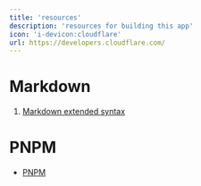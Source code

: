 ```yaml
---
title: 'resources'
description: 'resources for building this app'
icon: 'i-devicon:cloudflare'
url: https://developers.cloudflare.com/
---
```


# Markdown

1. [Markdown extended syntax](https://www.markdownguide.org/extended-syntax/)

# PNPM

- [PNPM](https://pnpm.io/cli/install)